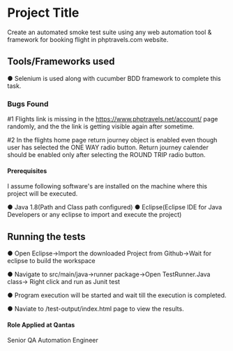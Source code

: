 # Project Title

Create an automated smoke test suite using any web automation tool & framework for booking flight in phptravels.com website.

## Tools/Frameworks used

●	Selenium is used along with cucumber BDD framework to complete this task.


### Bugs Found

#1 Flights link is missing in the https://www.phptravels.net/account/ page randomly, and the the link is getting visible again after sometime.

#2 In the flights home page return journey object is enabled even though user has selected the ONE WAY radio button. Return journey calender should be enabled only after selecting the ROUND TRIP radio button.


#### Prerequisites

I assume following software's are installed on the machine where this project will be executed.

●	Java 1.8(Path and Class path configured)
●	Eclipse(Eclipse IDE for Java Developers or any eclipse to import and execute the project)

## Running the tests

●	Open Eclipse->Import the downloaded Project from Github->Wait for eclipse to build the workspace

●	Navigate to src/main/java->runner package->Open TestRunner.Java class-> Right click and run as Junit test

●	Program execution will be started and wait till the execution is completed.

●	Naviate to /test-output/index.html page to view the results.

#### Role Applied at Qantas
Senior QA Automation Engineer

